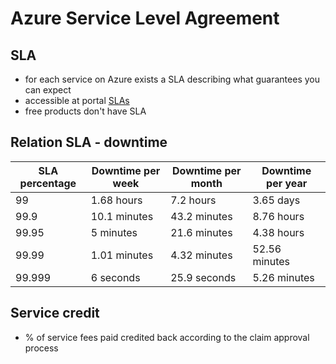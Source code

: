 # Azure Service Level Agreement

## SLA
- for each service on Azure exists a SLA describing what guarantees you can expect
- accessible at portal [SLAs](https://azure.microsoft.com/it-it/support/legal/sla/)
- free products don't have SLA

## Relation SLA - downtime
| SLA percentage | Downtime per week | Downtime per month | Downtime per year |
| -------------- | ----------------- | ------------------ | ----------------- |
| 99             | 1.68 hours        | 7.2 hours          | 3.65 days         |
| 99.9           | 10.1 minutes      | 43.2 minutes       | 8.76 hours        |
| 99.95          | 5 minutes         | 21.6 minutes       | 4.38 hours        |
| 99.99          | 1.01 minutes      | 4.32 minutes       | 52.56 minutes     |
| 99.999         | 6 seconds         | 25.9 seconds       | 5.26 minutes      |

## Service credit
- % of service fees paid credited back according to the claim approval process